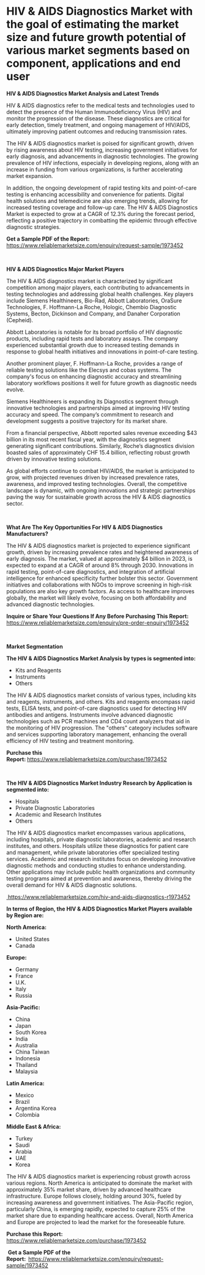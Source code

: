 <p><h1>HIV & AIDS Diagnostics Market with the goal of estimating the market size and future growth potential of various market segments based on component, applications and end user</h1></p><p><strong>HIV & AIDS Diagnostics Market Analysis and Latest Trends</strong></p>
<p><p>HIV & AIDS diagnostics refer to the medical tests and technologies used to detect the presence of the Human Immunodeficiency Virus (HIV) and monitor the progression of the disease. These diagnostics are critical for early detection, timely treatment, and ongoing management of HIV/AIDS, ultimately improving patient outcomes and reducing transmission rates.</p><p>The HIV & AIDS diagnostics market is poised for significant growth, driven by rising awareness about HIV testing, increasing government initiatives for early diagnosis, and advancements in diagnostic technologies. The growing prevalence of HIV infections, especially in developing regions, along with an increase in funding from various organizations, is further accelerating market expansion.</p><p>In addition, the ongoing development of rapid testing kits and point-of-care testing is enhancing accessibility and convenience for patients. Digital health solutions and telemedicine are also emerging trends, allowing for increased testing coverage and follow-up care. The HIV & AIDS Diagnostics Market is expected to grow at a CAGR of 12.3% during the forecast period, reflecting a positive trajectory in combatting the epidemic through effective diagnostic strategies.</p></p>
<p><strong>Get a Sample PDF of the Report:&nbsp;</strong> <a href="https://www.reliablemarketsize.com/enquiry/request-sample/1973452?utm_campaign=2625&utm_medium=2&utm_source=Github&utm_content=ia&utm_term=13042025&utm_id=hiv-aids-diagnostics">https://www.reliablemarketsize.com/enquiry/request-sample/1973452</a></p>
<p>&nbsp;</p>
<p><strong>HIV & AIDS Diagnostics Major Market Players</strong></p>
<p><p>The HIV & AIDS diagnostics market is characterized by significant competition among major players, each contributing to advancements in testing technologies and addressing global health challenges. Key players include Siemens Healthineers, Bio-Rad, Abbott Laboratories, OraSure Technologies, F. Hoffmann-La Roche, Hologic, Chembio Diagnostic Systems, Becton, Dickinson and Company, and Danaher Corporation (Cepheid).</p><p>Abbott Laboratories is notable for its broad portfolio of HIV diagnostic products, including rapid tests and laboratory assays. The company experienced substantial growth due to increased testing demands in response to global health initiatives and innovations in point-of-care testing.</p><p>Another prominent player, F. Hoffmann-La Roche, provides a range of reliable testing solutions like the Elecsys and cobas systems. The company's focus on enhancing diagnostic accuracy and streamlining laboratory workflows positions it well for future growth as diagnostic needs evolve.</p><p>Siemens Healthineers is expanding its Diagnostics segment through innovative technologies and partnerships aimed at improving HIV testing accuracy and speed. The company’s commitment to research and development suggests a positive trajectory for its market share.</p><p>From a financial perspective, Abbott reported sales revenue exceeding $43 billion in its most recent fiscal year, with the diagnostics segment generating significant contributions. Similarly, Roche’s diagnostics division boasted sales of approximately CHF 15.4 billion, reflecting robust growth driven by innovative testing solutions.</p><p>As global efforts continue to combat HIV/AIDS, the market is anticipated to grow, with projected revenues driven by increased prevalence rates, awareness, and improved testing technologies. Overall, the competitive landscape is dynamic, with ongoing innovations and strategic partnerships paving the way for sustainable growth across the HIV & AIDS diagnostics sector.</p></p>
<p>&nbsp;</p>
<p><strong>What Are The Key Opportunities For HIV & AIDS Diagnostics Manufacturers?</strong></p>
<p><p>The HIV & AIDS diagnostics market is projected to experience significant growth, driven by increasing prevalence rates and heightened awareness of early diagnosis. The market, valued at approximately $4 billion in 2023, is expected to expand at a CAGR of around 8% through 2030. Innovations in rapid testing, point-of-care diagnostics, and integration of artificial intelligence for enhanced specificity further bolster this sector. Government initiatives and collaborations with NGOs to improve screening in high-risk populations are also key growth factors. As access to healthcare improves globally, the market will likely evolve, focusing on both affordability and advanced diagnostic technologies.</p></p>
<p><strong>Inquire or Share Your Questions If Any Before Purchasing This Report:</strong> <a href="https://www.reliablemarketsize.com/enquiry/pre-order-enquiry/1973452?utm_campaign=2625&utm_medium=2&utm_source=Github&utm_content=ia&utm_term=13042025&utm_id=hiv-aids-diagnostics">https://www.reliablemarketsize.com/enquiry/pre-order-enquiry/1973452</a></p>
<p>&nbsp;</p>
<p><strong>Market Segmentation</strong></p>
<p><strong>The HIV & AIDS Diagnostics Market Analysis by types is segmented into:</strong></p>
<p><ul><li>Kits and Reagents</li><li>Instruments</li><li>Others</li></ul></p>
<p><p>The HIV & AIDS diagnostics market consists of various types, including kits and reagents, instruments, and others. Kits and reagents encompass rapid tests, ELISA tests, and point-of-care diagnostics used for detecting HIV antibodies and antigens. Instruments involve advanced diagnostic technologies such as PCR machines and CD4 count analyzers that aid in the monitoring of HIV progression. The "others" category includes software and services supporting laboratory management, enhancing the overall efficiency of HIV testing and treatment monitoring.</p></p>
<p><strong>Purchase this Report:&nbsp;</strong><a href="https://www.reliablemarketsize.com/purchase/1973452?utm_campaign=2625&utm_medium=2&utm_source=Github&utm_content=ia&utm_term=13042025&utm_id=hiv-aids-diagnostics">https://www.reliablemarketsize.com/purchase/1973452</a></p>
<p>&nbsp;</p>
<p><strong>The HIV & AIDS Diagnostics Market Industry Research by Application is segmented into:</strong></p>
<p><ul><li>Hospitals</li><li>Private Diagnostic Laboratories</li><li>Academic and Research Institutes</li><li>Others</li></ul></p>
<p><p>The HIV & AIDS diagnostics market encompasses various applications, including hospitals, private diagnostic laboratories, academic and research institutes, and others. Hospitals utilize these diagnostics for patient care and management, while private laboratories offer specialized testing services. Academic and research institutes focus on developing innovative diagnostic methods and conducting studies to enhance understanding. Other applications may include public health organizations and community testing programs aimed at prevention and awareness, thereby driving the overall demand for HIV & AIDS diagnostic solutions.</p></p>
<p><a href="https://www.reliablemarketsize.com/hiv-and-aids-diagnostics-r1973452?utm_campaign=2625&utm_medium=2&utm_source=Github&utm_content=ia&utm_term=13042025&utm_id=hiv-aids-diagnostics">&nbsp;https://www.reliablemarketsize.com/hiv-and-aids-diagnostics-r1973452</a></p>
<p><strong>In terms of Region, the HIV & AIDS Diagnostics Market Players available by Region are:</strong></p>
<p>
    <p> <strong> North America: </strong>
        <ul>
            <li>United States</li>
            <li>Canada</li>
        </ul>
        </p> 
    <p> <strong> Europe: </strong>
        <ul>
            <li>Germany</li>
            <li>France</li>
            <li>U.K.</li>
            <li>Italy</li>
            <li>Russia</li>
        </ul>
        </p> 
    <p> <strong> Asia-Pacific: </strong>
        <ul>
            <li>China</li>
            <li>Japan</li>
            <li>South Korea</li>
            <li>India</li>
            <li>Australia</li>
            <li>China Taiwan</li>
            <li>Indonesia</li>
            <li>Thailand</li>
            <li>Malaysia</li>
        </ul>
        </p> 
    <p> <strong> Latin America: </strong>
        <ul>
            <li>Mexico</li>
            <li>Brazil</li>
            <li>Argentina Korea</li>
            <li>Colombia</li>
        </ul>
        </p> 
    <p> <strong> Middle East & Africa: </strong>
        <ul>
            <li>Turkey</li>
            <li>Saudi</li>
            <li>Arabia</li>
            <li>UAE</li>
            <li>Korea</li>
        </ul>
    </p>
    </p>
<p><p>The HIV & AIDS diagnostics market is experiencing robust growth across various regions. North America is anticipated to dominate the market with approximately 35% market share, driven by advanced healthcare infrastructure. Europe follows closely, holding around 30%, fueled by increasing awareness and government initiatives. The Asia-Pacific region, particularly China, is emerging rapidly, expected to capture 25% of the market share due to expanding healthcare access. Overall, North America and Europe are projected to lead the market for the foreseeable future.</p></p>
<p><strong>Purchase this Report: </strong><a href="https://www.reliablemarketsize.com/purchase/1973452?utm_campaign=2625&utm_medium=2&utm_source=Github&utm_content=ia&utm_term=13042025&utm_id=hiv-aids-diagnostics">https://www.reliablemarketsize.com/purchase/1973452</a></p>
<p>&nbsp;<strong>Get a Sample PDF of the Report:&nbsp;&nbsp;</strong><a href="https://www.reliablemarketsize.com/enquiry/request-sample/1973452?utm_campaign=2625&utm_medium=2&utm_source=Github&utm_content=ia&utm_term=13042025&utm_id=hiv-aids-diagnostics">https://www.reliablemarketsize.com/enquiry/request-sample/1973452</a></p>
<p><strong></strong></p>
<p><p></p><p></p><p></p></p>